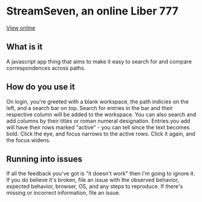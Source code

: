 # StreamSeven, an online Liber 777

[View online](https://streamseven.machinecultreverend.com)

## What is it

A javascript app thing that aims to make it easy to search for and
compare correspondences across paths.

## How do you use it

On login, you're greeted with a blank workspace, the path indicies on
the left, and a search bar on top. Search for entries in the bar and
their respective column will be added to the workspace. You can also
search and add columns by their titles or roman numeral
designation. Entries you add will have their rows marked "active" -
you can tell since the text becomes bold. Click the eye, and focus
narrows to the active rows. Click it again, and the focus widens.

## Running into issues

If all the feedback you've got is "it doesn't work" then I'm going to
ignore it. If you do believe it's broken, file an issue with the
observed behavior, expected behavior, browser, OS, and any steps to
reproduce. If there's missing or incorrect information, file an issue.
